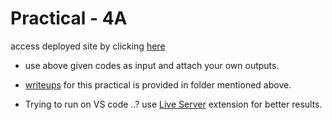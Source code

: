 # Practical - 4A

access deployed site by clicking [here](https://aditheripper.github.io/4A-prac/)

* use above given codes as input and attach your own outputs.

* [writeups](https://github.com/AdiTheRipper/4A-prac/tree/main/writeup) for this practical is provided in folder mentioned above.

* Trying to run on VS code ..? 
     use [Live Server](https://marketplace.visualstudio.com/items?itemName=ritwickdey.LiveServer) extension for better results.
